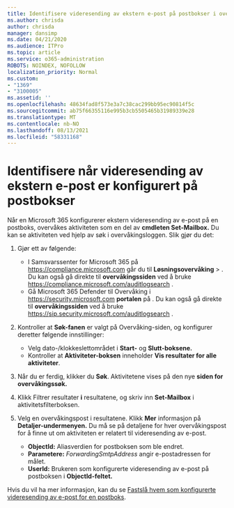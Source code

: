 ```yaml
---
title: Identifisere videresending av ekstern e-post på postbokser i overvåkingslogger
ms.author: chrisda
author: chrisda
manager: dansimp
ms.date: 04/21/2020
ms.audience: ITPro
ms.topic: article
ms.service: o365-administration
ROBOTS: NOINDEX, NOFOLLOW
localization_priority: Normal
ms.custom:
- "1369"
- "3100005"
ms.assetid: ''
ms.openlocfilehash: 48634fad8f573e3a7c38cac299bb95ec90814f5c
ms.sourcegitcommit: ab75f66355116e995b3cb5505465b31989339e28
ms.translationtype: MT
ms.contentlocale: nb-NO
ms.lasthandoff: 08/13/2021
ms.locfileid: "58331168"
---
```

# <a name="identify-when-external-email-forwarding-is-configured-on-mailboxes"></a>Identifisere når videresending av ekstern e-post er konfigurert på postbokser

Når en Microsoft 365 konfigurerer ekstern videresending av e-post på en postboks, overvåkes aktiviteten som en del av **cmdleten Set-Mailbox.** Du kan se aktiviteten ved hjelp av søk i overvåkingsloggen. Slik gjør du det:

1. Gjør ett av følgende:
   - I Samsvarssenter for Microsoft 365 på <https://compliance.microsoft.com> går du til **Løsningsovervåking** \> . Du kan også gå direkte til **overvåkingssiden** ved å bruke <https://compliance.microsoft.com/auditlogsearch> .
   - Gå Microsoft 365 Defender til Overvåking i <https://security.microsoft.com> **portalen** på . Du kan også gå direkte til **overvåkingssiden** ved å bruke <https://sip.security.microsoft.com/auditlogsearch> .

2. Kontroller at **Søk-fanen**  er valgt på Overvåking-siden, og konfigurer deretter følgende innstillinger:
   - Velg dato-/klokkeslettområdet i **Start-** og **Slutt-boksene.**
   - Kontroller at **Aktiviteter-boksen** inneholder **Vis resultater for alle aktiviteter**.

3. Når du er ferdig, klikker du **Søk**. Aktivitetene vises på den nye **siden for overvåkingssøk.**

4. Klikk Filtrer resultater **i** resultatene, og skriv inn **Set-Mailbox** i aktivitetsfilterboksen.

5. Velg en overvåkingspost i resultatene. Klikk **Mer** informasjon på **Detaljer-undermenyen.** Du må se på detaljene for hver overvåkingspost for å finne ut om aktiviteten er relatert til videresending av e-post.

   - **ObjectId:** Aliasverdien for postboksen som ble endret.
   - **Parametere:** _ForwardingSmtpAddress_ angir e-postadressen for målet.
   - **UserId:** Brukeren som konfigurerte videresending av e-post på postboksen i **ObjectId-feltet.**

Hvis du vil ha mer informasjon, kan du se [Fastslå hvem som konfigurerte videresending av e-post for en postboks](https://docs.microsoft.com/microsoft-365/compliance/auditing-troubleshooting-scenarios#determine-who-set-up-email-forwarding-for-a-mailbox).

